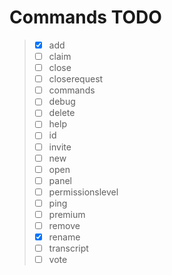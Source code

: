 # Commands TODO

>-[X] add<br>
>-[ ] claim<br>
>-[ ] close<br>
>-[ ] closerequest<br>
>-[ ] commands<br>
>-[ ] debug<br>
>-[ ] delete<br>
>-[ ] help<br>
>-[ ] id<br>
>-[ ] invite<br>
>-[ ] new<br>
>-[ ] open<br>
>-[ ] panel<br>
>-[ ] permissionslevel<br>
>-[ ] ping<br>
>-[ ] premium<br>
>-[ ] remove<br>
>-[X] rename<br>
>-[ ] transcript<br>
>-[ ] vote<br>
